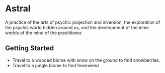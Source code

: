 # Astral
A practice of the arts of psychic projection and inversion, the exploration of the psychic world hidden around us, and the development of the inner worlds of the mind of the practitioner.

## Getting Started
- Travel to a wooded biome with snow on the ground to find snowberries.
- Travel to a jungle biome to find feverweed
